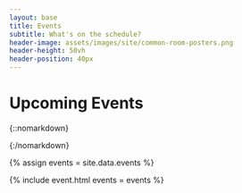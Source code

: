```yaml
---
layout: base
title: Events
subtitle: What's on the schedule?
header-image: assets/images/site/common-room-posters.png
header-height: 50vh
header-position: 40px
---
```


# Upcoming Events


{::nomarkdown}
</div> <!-- close container for bg work-->
{:/nomarkdown}

<div class="container" style="max-width:90%">

{% assign events = site.data.events %}

{% include event.html events = events %}

</div>
<div class="container">

